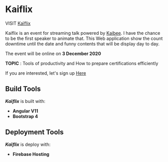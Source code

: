 # Kaiflix

VISIT [Kaïflix](https://kaiflix-e4939.web.app/)

Kaiflix is an event for streaming talk powered by [Kaibee](https://kaibee.fr/).
I have the chance to be the first speaker to animate that. This Web application show the count downtime until the date and funny contents that will be display day to day.

The event will be online on **3 December 2020** 

**TOPIC** : Tools of productivity and How to prepare certifications efficiently 

If you are interested, let's sign up [Here](https://doodle.com/poll/a2w9iatz3a9dsqbd?utm_source=poll&utm_medium=link)

## Build Tools

***Kaïflix*** is built with:
* **Angular V11**
* **Bootstrap 4**


## Deployment Tools

***Kaïflix*** is deploy with:

* **Firebase Hosting**
